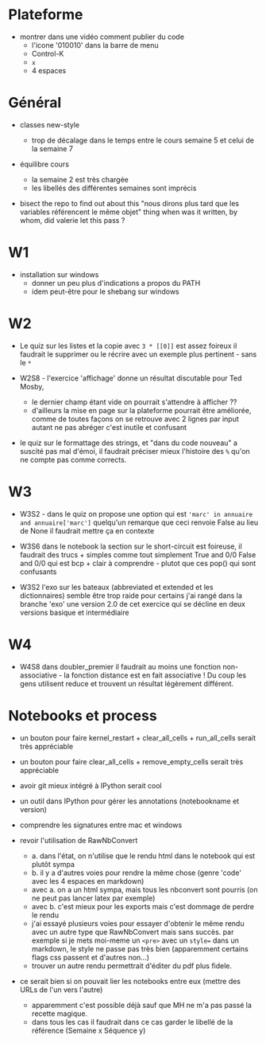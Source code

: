 <!--- -*- coding: utf-8 -*- --->

Plateforme
=======

* montrer dans une vidéo comment publier du code
  * l'icone '010010' dans la barre de menu
  * Control-K
  * `x`
  * 4 espaces

Général
=======

 * classes new-style
   * trop de décalage dans le temps entre le cours semaine 5
     et celui de la semaine 7

 * équilibre cours
   * la semaine 2 est très chargée
   * les libellés des différentes semaines sont imprécis

 * bisect the repo to find out about this
   "nous dirons plus tard que les variables référencent le même objet" thing
   when was it written, by whom, did valerie let this pass ?

W1
===

 * installation sur windows
   * donner un peu plus d'indications a propos du PATH
   * idem peut-être pour le shebang sur windows

W2
===

 * Le quiz sur les listes et la copie avec `3 * [[0]]` est assez foireux
   il faudrait le supprimer ou le récrire avec un exemple plus
   pertinent - sans le `*`

 * W2S8 - l'exercice 'affichage' donne un résultat discutable pour Ted Mosby,
   * le dernier champ étant vide on pourrait s'attendre à afficher ??
   * d'ailleurs la mise en page sur la plateforme pourrait être améliorée,
     comme de toutes façons on se retrouve avec 2 lignes par input
     autant ne pas abréger c'est inutile et confusant

 * le quiz sur le formattage des strings, et "dans du code nouveau"
   a suscité pas mal d'émoi, il faudrait préciser mieux l'histoire
   des `%` qu'on ne compte pas comme corrects.

W3
===

 * W3S2 - dans le quiz on propose une option qui est `'marc' in annuaire and annuaire['marc']`
   quelqu'un remarque que ceci renvoie False au lieu de None
   il faudrait mettre ça en contexte

 * W3S6 dans le notebook la section sur le short-circuit est foireuse,
   il faudrait des trucs + simples comme tout simplement
   True and 0/0
   False and 0/0
   qui est bcp + clair à comprendre - plutot que ces pop() qui sont confusants

 * W3S2 l'exo sur les bateaux (abbreviated et extended et les dictionnaires)
   semble être trop raide pour certains
   j'ai rangé dans la branche 'exo' une version 2.0 de cet exercice
   qui se décline en deux versions basique et intermédiaire

W4
===

 * W4S8 dans doubler_premier il faudrait au moins une fonction
   non-associative - la fonction distance est en fait associative ! Du
   coup les gens utilisent reduce et trouvent un résultat légèrement différent.

Notebooks et process
====================
 * un bouton pour faire kernel_restart + clear_all_cells + run_all_cells serait très appréciable
 * un bouton pour faire clear_all_cells + remove_empty_cells serait très appréciable
 * avoir git mieux intégré à IPython serait cool
 * un outil dans IPython pour gérer les annotations (notebookname et version)
 * comprendre les signatures entre mac et windows
 * revoir l'utilisation de RawNbConvert
   * a. dans l'état, on n'utilise que le rendu html dans le notebook qui est plutôt sympa
   * b. il y a d'autres voies pour rendre la même chose (genre 'code' avec les 4 espaces en markdown)
   * avec a. on a un html sympa, mais tous les nbconvert sont pourris (on ne peut pas lancer latex par exemple)
   * avec b. c'est mieux pour les exports mais c'est dommage de perdre le rendu
   * j'ai essayé plusieurs voies pour essayer d'obtenir le même rendu
   avec un autre type que RawNbConvert mais sans succès. par exemple
   si je mets moi-meme un `<pre>` avec un `style=` dans un markdown,
   le style ne passe pas très bien (apparemment certains flags css passent et d'autres non...)
   * trouver un autre rendu permettrait d'éditer du pdf plus fidele.

 * ce serait bien si on pouvait lier les notebooks entre eux (mettre des URLs de l'un vers l'autre)
   * apparemment c'est possible déjà sauf que MH ne m'a pas passé la recette magique.
   * dans tous les cas il faudrait dans ce cas garder le libellé de la référence (Semaine x Séquence y)
